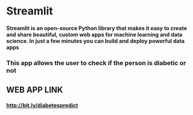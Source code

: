 # Streamlit
#### Streamlit is an open-source Python library that makes it easy to create and share beautiful, custom web apps for machine learning and data science. In just a few minutes you can build and deploy powerful data apps 

### This app allows the user to check if the person is diabetic or not
## WEB APP LINK
#### http://bit.ly/diabetespredict
